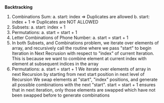 **Backtracking**

1. Combinations Sum:
   a. start: index => Duplicates are allowed
   b. start: index + 1 => Duplicates are NOT ALLOWED
2. Subsets:
   a. start: index + 1
3. Permutations:
   a. start = start + 1
4. Letter Combinations of Phone Number:
   a. start = start + 1
5. In both Subsets, and Combinations problem, we iterate over
   elements of array, and recursively call the routine where
   we pass "start" to begin Iteration in Next Recrusion with
   respect to "index" of current Iteration.
   This is because we want to combine element at current index
   with element at subsequent indices in the array
6. Permutations:
   a. start = start + 1
   We iterate over elements of array in next Recursion by starting
   from next start position in next level of Recursion
   We swap elements at "start", "index" positions, and generate all
   possible combinations with the next "start".
   start = start + 1 ensures that in next iteration, only those
   elements are swapped which have not been swapped before to generate
   combinations
